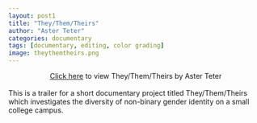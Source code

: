 ```yaml
---
layout: post1
title: "They/Them/Theirs"
author: "Aster Teter"
categories: documentary
tags: [documentary, editing, color grading]
image: theythemtheirs.png
---
```

<div style="text-align:center">    
  <a href="https://david-teter.myportfolio.com/they-them-theirs">Click here</a>  to view They/Them/Theirs by Aster Teter 
  <!-- more links here -->
</div>
<br>This is a trailer for a short documentary project titled They/Them/Theirs which investigates the diversity of non-binary gender identity on a small college campus.

